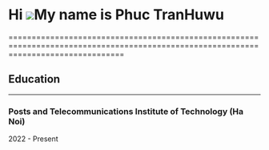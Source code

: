 # Hi ![](https://user-images.githubusercontent.com/18350557/176309783-0785949b-9127-417c-8b55-ab5a4333674e.gif)My name is Phuc TranHuwu
=====================================================================================================================================

## Education
---------
### Posts and Telecommunications Institute of Technology (Ha Noi)  
2022 - Present
